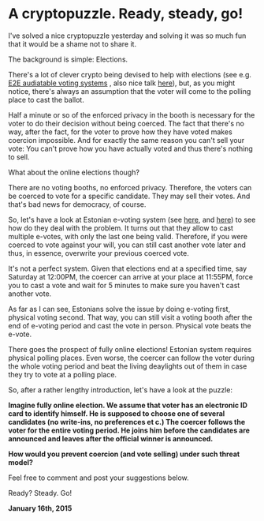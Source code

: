 # A cryptopuzzle. Ready, steady, go!



I've solved a nice cryptopuzzle yesterday and solving it was so much fun that it would be a shame not to share it.

The background is simple: Elections.

There's a lot of clever crypto being devised to help with elections (see e.g. [E2E audiatable voting systems](http://en.wikipedia.org/wiki/End-to-end_auditable_voting_system) , also nice talk [here](https://www.youtube.com/watch?v=ZDnShu5V99s)), but, as you might notice, there's always an assumption that the voter will come to the polling place to cast the ballot.

Half a minute or so of the enforced privacy in the booth is necessary for the voter to do their decision without being coerced. The fact that there's no way, after the fact, for the voter to prove how they have voted makes coercion impossible. And for exactly the same reason you can't sell your vote: You can't prove how you have actually voted and thus there's nothing to sell.

What about the online elections though?

There are no voting booths, no enforced privacy. Therefore, the voters can be coerced to vote for a specific candidate. They may sell their votes. And that's bad news for democracy, of course.

So, let's have a look at Estonian e-voting system (see [here](http://en.wikipedia.org/wiki/Electronic_voting_in_Estonia), and [here](https://www.youtube.com/watch?v=JY_pHvhE4os)) to see how do they deal with the problem. It turns out that they allow to cast multiple e-votes, with only the last one being valid. Therefore, if you were coerced to vote against your will, you can still cast another vote later and thus, in essence, overwrite your previous coerced vote.

It's not a perfect system. Given that elections end at a specified time, say Saturday at 12:00PM, the coercer can arrive at your place at 11:55PM, force you to cast a vote and wait for 5 minutes to make sure you haven't cast another vote.

As far as I can see, Estonians solve the issue by doing e-voting first, physical voting second. That way, you can still visit a voting booth after the end of e-voting period and cast the vote in person. Physical vote beats the e-vote.

There goes the prospect of fully online elections! Estonian system requires physical polling places. Even worse, the coercer can follow the voter during the whole voting period and beat the living deaylights out of them in case they try to vote at a polling place.

So, after a rather lengthy introduction, let's have a look at the puzzle:

**Imagine fully online election. We assume that voter has an electronic ID card to identify himself. He is supposed to choose one of several candidates (no write-ins, no preferences et c.) The coercer follows the voter for the entire voting period. He joins him before the candidates are announced and leaves after the official winner is announced.**

**How would you prevent coercion (and vote selling) under such threat model?**

Feel free to comment and post your suggestions below.

Ready? Steady. Go!

**January 16th, 2015**
